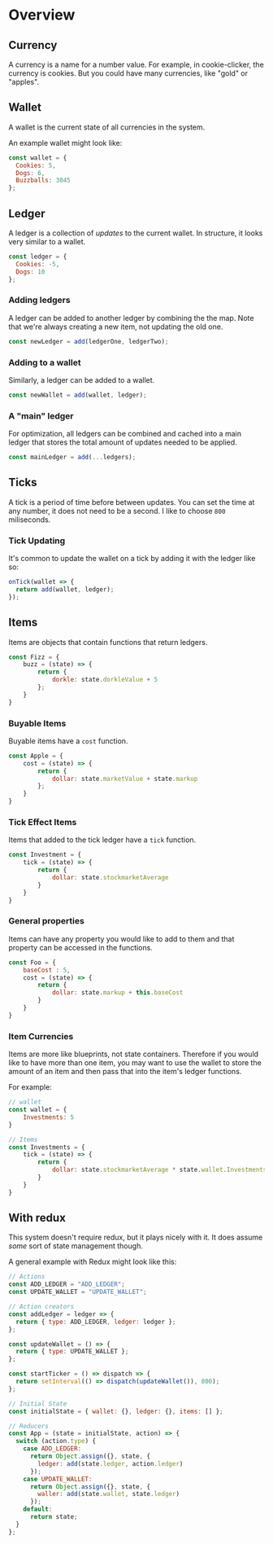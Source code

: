 # Overview

## Currency

A currency is a name for a number value. For example, in cookie-clicker, the
currency is cookies. But you could have many currencies, like "gold" or
"apples".

## Wallet

A wallet is the current state of all currencies in the system.

An example wallet might look like:

```js
const wallet = {
  Cookies: 5,
  Dogs: 6,
  Buzzballs: 3045
};
```

## Ledger

A ledger is a collection of _updates_ to the current wallet. In structure, it
looks very similar to a wallet.

```js
const ledger = {
  Cookies: -5,
  Dogs: 10
};
```

### Adding ledgers

A ledger can be added to another ledger by combining the the map. Note that
we're always creating a new item, not updating the old one.

```js
const newLedger = add(ledgerOne, ledgerTwo);
```

### Adding to a wallet

Similarly, a ledger can be added to a wallet.

```js
const newWallet = add(wallet, ledger);
```

### A "main" ledger

For optimization, all ledgers can be combined and cached into a main ledger that
stores the total amount of updates needed to be applied.

```js
const mainLedger = add(...ledgers);
```

## Ticks

A tick is a period of time before between updates. You can set the time at any
number, it does not need to be a second. I like to choose `800` miliseconds.

### Tick Updating

It's common to update the wallet on a tick by adding it with the ledger like so:

```js
onTick(wallet => {
  return add(wallet, ledger);
});
```

## Items

Items are objects that contain functions that return ledgers.

```js
const Fizz = {
    buzz = (state) => {
        return {
            dorkle: state.dorkleValue + 5
        };
    }
}
```

### Buyable Items

Buyable items have a `cost` function.

```js
const Apple = {
    cost = (state) => {
        return {
            dollar: state.marketValue + state.markup
        };
    }
}
```

### Tick Effect Items

Items that added to the tick ledger have a `tick` function.

```js
const Investment = {
    tick = (state) => {
        return {
            dollar: state.stockmarketAverage
        }
    }
}
```

### General properties

Items can have any property you would like to add to them and that property can
be accessed in the functions.

```js
const Foo = {
    baseCost : 5,
    cost = (state) => {
        return {
            dollar: state.markup + this.baseCost
        }
    }
}
```

### Item Currencies

Items are more like blueprints, not state containers. Therefore if you would
like to have more than one item, you may want to use the wallet to store the
amount of an item and then pass that into the item's ledger functions.

For example:

```js
// wallet
const wallet = {
    Investments: 5
}

// Items
const Investments = {
    tick = (state) => {
        return {
            dollar: state.stockmarketAverage * state.wallet.Investments
        }
    }
}
```

## With redux

This system doesn't require redux, but it plays nicely with it. It does assume
_some_ sort of state management though.

A general example with Redux might look like this:

```js
// Actions
const ADD_LEDGER = "ADD_LEDGER";
const UPDATE_WALLET = "UPDATE_WALLET";

// Action creators
const addLedger = ledger => {
  return { type: ADD_LEDGER, ledger: ledger };
};

const updateWallet = () => {
  return { type: UPDATE_WALLET };
};

const startTicker = () => dispatch => {
  return setInterval(() => dispatch(updateWallet()), 800);
};

// Initial State
const initialState = { wallet: {}, ledger: {}, items: [] };

// Reducers
const App = (state = initialState, action) => {
  switch (action.type) {
    case ADD_LEDGER:
      return Object.assign({}, state, {
        ledger: add(state.ledger, action.ledger)
      });
    case UPDATE_WALLET:
      return Object.assign({}, state, {
        waller: add(state.wallet, state.ledger)
      });
    default:
      return state;
  }
};
```
